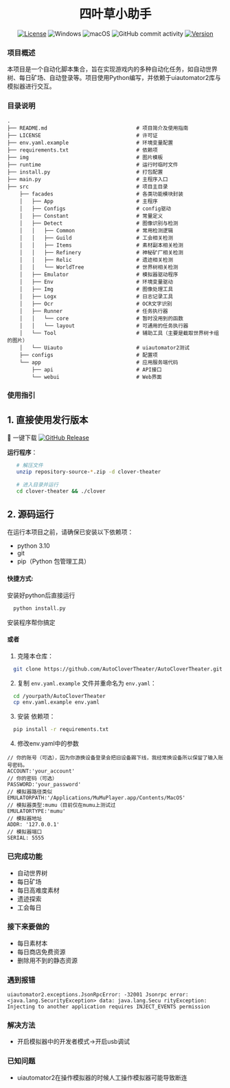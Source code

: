 <h1 align="center">四叶草小助手</h1>

<div align="center">

[![License](https://img.shields.io/badge/License-MIT%202.0-blue.svg)](https://opensource.org/licenses/MIT-2.0)
![Windows](https://img.shields.io/badge/-Windows%20x64-0078D6?logo=microsoft)
![macOS](https://img.shields.io/badge/-macOS%20Arm64-000000?logo=apple)
![GitHub commit activity](https://img.shields.io/github/commit-activity/m/AutoCloverTheater/AutoCloverTheater)
[![Version](https://img.shields.io/github/v/release/AutoCloverTheater/AutoCloverTheater?color=blue&label=Version)](https://github.com/AutoCloverTheater/AutoCloverTheater/releases)

[//]: # ( ![Platform]&#40;https://img.shields.io/badge/Platform-Windows%20%7C%20macOS-blueviolet&#41;)


</div>

### 项目概述
本项目是一个自动化脚本集合，旨在实现游戏内的多种自动化任务，如自动世界树、每日矿场、自动登录等。项目使用Python编写，并依赖于uiautomator2库与模拟器进行交互。

### 目录说明
```
.
├── README.md                             # 项目简介及使用指南
├── LICENSE                               # 许可证
├── env.yaml.example                      # 环境变量配置
├── requirements.txt                      # 依赖项
├── img                                   # 图片模板
├── runtime                               # 运行时临时文件
├── install.py                            # 打包配置
├── main.py                               # 主程序入口
├── src                                   # 项目主目录
    ├── facades                           # 各类功能模块封装
    │   ├── App                           # 主程序
    │   ├── Configs                       # config驱动
    │   ├── Constant                      # 常量定义
    │   ├── Detect                        # 图像识别与检测
    │   │   ├── Common                    # 常用检测逻辑
    │   │   ├── Guild                     # 工会相关检测
    │   │   ├── Items                     # 素材副本相关检测
    │   │   ├── Refinery                  # 神秘矿厂相关检测
    │   │   ├── Relic                     # 遗迹相关检测
    │   │   └── WorldTree                 # 世界树相关检测
    │   ├── Emulator                      # 模拟器驱动程序
    │   ├── Env                           # 环境变量驱动
    │   ├── Img                           # 图像处理工具
    │   ├── Logx                          # 日志记录工具
    │   ├── Ocr                           # OCR文字识别
    │   ├── Runner                        # 任务执行器
    │   │   └── core                      # 暂时没用到的函数
    │   │   └── layout                    # 可通用的任务执行器
    │   └── Tool                          # 辅助工具（主要是截取世界树卡组的图片）
    │   └── Uiauto                        # uiautomator2测试
    ├── configs                           # 配置项
    └── app                               # 应用服务端代码
        ├── api                           # API接口
        └── webui                         # Web界面
```

### 使用指引
## 1. 直接使用发行版本
🚀 一键下载 [![GitHub Release](https://img.shields.io/github/v/release/AutoCloverTheater/AutoCloverTheater)](https://github.com/AutoCloverTheater/AutoCloverTheater/releases)

**运行程序**：
```bash
   # 解压文件
   unzip repository-source-*.zip -d clover-theater
   
   # 进入目录并运行
   cd clover-theater && ./clover
```
## 2. 源码运行

在运行本项目之前，请确保已安装以下依赖项：
- python 3.10
- git
- pip（Python 包管理工具）

#### 快捷方式:
安装好python后直接运行 
```bash
  python install.py
```
安装程序帮你搞定

#### 或者

1. 克隆本仓库：
```bash
  git clone https://github.com/AutoCloverTheater/AutoCloverTheater.git
```
2. 复制 `env.yaml.example` 文件并重命名为 `env.yaml`：
```bash
  cd /yourpath/AutoCloverTheater
  cp env.yaml.example env.yaml
```
3. 安装 依赖项：
```bash
  pip install -r requirements.txt
```
4. 修改env.yaml中的参数
```
// 你的账号（可选），因为你游换设备登录会把旧设备踢下线，我经常换设备所以保留了输入账号密码。
ACCOUNT:'your_account'
// 你的密码（可选）
PASSWORD:'your_password'
// 模拟器路径类似
EMULATORPATH:'/Applications/MuMuPlayer.app/Contents/MacOS'
// 模拟器类型:mumu（目前仅在mumu上测试过
EMULATORTYPE:'mumu'
// 模拟器地址
ADDR: '127.0.0.1'
// 模拟器端口
SERIAL: 5555
```
### 已完成功能
- 自动世界树
- 每日矿场
- 每日高难度素材
- 遗迹探索
- 工会每日

### 接下来要做的
- 每日素材本
- 每日商店免费资源
- 删除用不到的静态资源
### 遇到报错
```
uiautomator2.exceptions.JsonRpcError: -32001 Jsonrpc error: <java.lang.SecurityException> data: java.lang.Secu rityException: Injecting to another application requires INJECT_EVENTS permission
```
### 解决方法
- 开启模拟器中的开发者模式->开启usb调试

### 已知问题
- uiautomator2在操作模拟器的时候人工操作模拟器可能导致断连